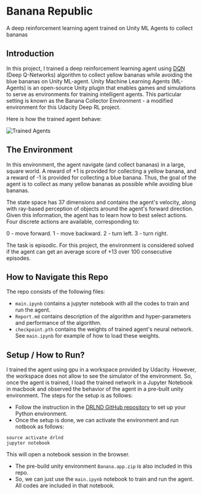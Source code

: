# Banana Republic
A deep reinforcement learning agent trained on Unity ML Agents to collect bananas

## Introduction
In this project, I trained a deep reinforcement learning agent using [DQN](https://web.stanford.edu/class/psych209/Readings/MnihEtAlHassibis15NatureControlDeepRL.pdf) (Deep Q-Networks) algorithm to collect yellow bananas while avoiding the blue bananas on Unity ML-agent. Unity Machine Learning Agents (ML-Agents) is an open-source Unity plugin that enables games and simulations to serve as environments for training intelligent agents. This particular setting is known as the Banana Collector Environment - a modified environment for this Udacity Deep RL project.

Here is how the trained agent behave:

[image_1]: banana_republic.gif "Trained Agents"
![Trained Agents][image_1]


## The Environment
In this environment, the agent navigate (and collect bananas) in a large, square world. A reward of +1 is provided for collecting a yellow banana, and a reward of -1 is provided for collecting a blue banana. Thus, the goal of the agent is to collect as many yellow bananas as possible while avoiding blue bananas.

The state space has 37 dimensions and contains the agent's velocity, along with ray-based perception of objects around the agent's forward direction. Given this information, the agent has to learn how to best select actions. Four discrete actions are available, corresponding to:

0 - move forward.
1 - move backward.
2 - turn left.
3 - turn right.

The task is episodic. For this project, the environment is considered solved if the agent can get an average score of +13 over 100 consecutive episodes.

## How to Navigate this Repo
The repo consists of the following files:
- `main.ipynb` contains a jupyter notebook with all the codes to train and run the agent.
- `Report.md` contains description of the algorithm and hyper-parameters and performance of the algorithm.
- `checkpoint.pth` contains the weights of trained agent's neural network. See `main.ipynb` for example of how to load these weights.

## Setup / How to Run?

I trained the agent using gpu in a workspace provided by Udacity. However, the workspace does not allow to see the simulator of the environment. So, once the agent is trained, I load the trained network in a Jupyter Notebook in macbook and observed the behavior of the agent in a pre-built unity environment. The steps for the setup is as follows:

- Follow the instruction in the [DRLND GitHub repository](https://github.com/udacity/deep-reinforcement-learning#dependencies) to set up your Python environment. 
- Once the setup is done, we can activate the environment and run notbook as follows:
```
source activate drlnd
jupyter notebook
```
This will open a notebook session in the browser.
- The pre-build unity environment `Banana.app.zip` is also included in this repo.
- So, we can just use the `main.ipynb` notebook to train and run the agent. All codes are included in that notebook.



